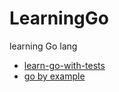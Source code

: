 # LearningGo
learning Go lang

- [learn-go-with-tests](https://studygolang.gitbook.io/learn-go-with-tests/)
- [go by example](https://gobyexample.com/)
